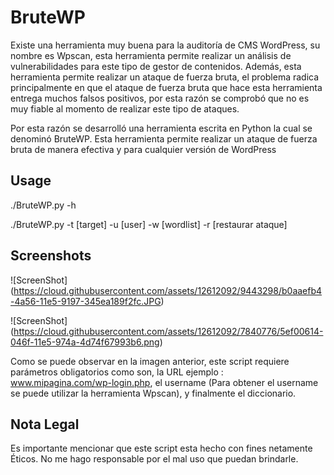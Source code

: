 # BruteWP

Existe una herramienta muy buena para la auditoría de CMS WordPress, su nombre es Wpscan, esta herramienta permite realizar un análisis de vulnerabilidades para este tipo de gestor de contenidos. Además, esta herramienta permite realizar un ataque de fuerza bruta, el problema radica principalmente en que el ataque de fuerza bruta que hace esta herramienta entrega muchos falsos positivos, por esta razón se comprobó que no es muy fiable al momento de realizar este tipo de ataques.

Por esta razón se desarrolló una herramienta escrita en Python la cual se denominó BruteWP. Esta herramienta permite realizar un ataque de fuerza bruta de manera efectiva y para cualquier versión de WordPress


Usage
----

./BruteWP.py -h 

./BruteWP.py -t [target] -u [user] -w [wordlist] -r [restaurar ataque]      



Screenshots
----


![ScreenShot] (https://cloud.githubusercontent.com/assets/12612092/9443298/b0aaefb4-4a56-11e5-9197-345ea189f2fc.JPG)

![ScreenShot] (https://cloud.githubusercontent.com/assets/12612092/7840776/5ef00614-046f-11e5-974a-4d74f67993b6.png)



Como se puede observar en la imagen anterior, este script  requiere parámetros obligatorios como son, la URL ejemplo : www.mipagina.com/wp-login.php, el username (Para obtener el username se puede utilizar la herramienta Wpscan), y finalmente el diccionario.

Nota Legal
----

Es importante mencionar que este script esta hecho con fines netamente Éticos. No me hago responsable por el mal uso que puedan brindarle.

